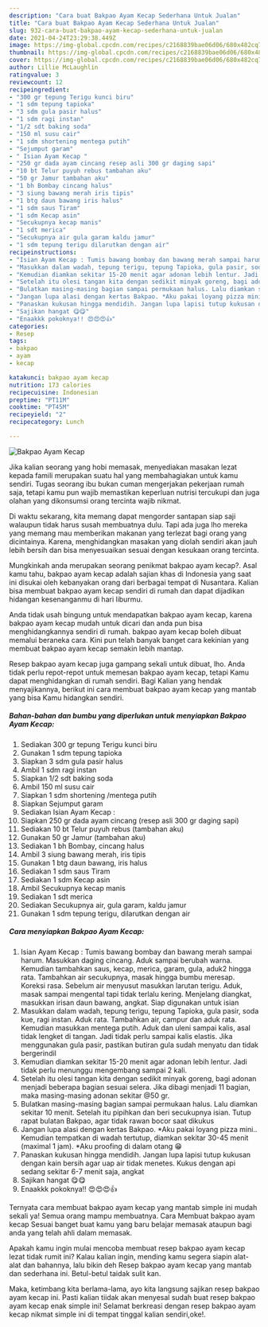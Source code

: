 ```yaml
---
description: "Cara buat Bakpao Ayam Kecap Sederhana Untuk Jualan"
title: "Cara buat Bakpao Ayam Kecap Sederhana Untuk Jualan"
slug: 932-cara-buat-bakpao-ayam-kecap-sederhana-untuk-jualan
date: 2021-04-24T23:29:38.449Z
image: https://img-global.cpcdn.com/recipes/c2168839bae06d06/680x482cq70/bakpao-ayam-kecap-foto-resep-utama.jpg
thumbnail: https://img-global.cpcdn.com/recipes/c2168839bae06d06/680x482cq70/bakpao-ayam-kecap-foto-resep-utama.jpg
cover: https://img-global.cpcdn.com/recipes/c2168839bae06d06/680x482cq70/bakpao-ayam-kecap-foto-resep-utama.jpg
author: Lillie McLaughlin
ratingvalue: 3
reviewcount: 12
recipeingredient:
- "300 gr tepung Terigu kunci biru"
- "1 sdm tepung tapioka"
- "3 sdm gula pasir halus"
- "1 sdm ragi instan"
- "1/2 sdt baking soda"
- "150 ml susu cair"
- "1 sdm shortening mentega putih"
- "Sejumput garam"
- " Isian Ayam Kecap "
- "250 gr dada ayam cincang resep asli 300 gr daging sapi"
- "10 bt Telur puyuh rebus tambahan aku"
- "50 gr Jamur tambahan aku"
- "1 bh Bombay cincang halus"
- "3 siung bawang merah iris tipis"
- "1 btg daun bawang iris halus"
- "1 sdm saus Tiram"
- "1 sdm Kecap asin"
- "Secukupnya kecap manis"
- "1 sdt merica"
- "Secukupnya air gula garam kaldu jamur"
- "1 sdm tepung terigu dilarutkan dengan air"
recipeinstructions:
- "Isian Ayam Kecap : Tumis bawang bombay dan bawang merah sampai harum. Masukkan daging cincang. Aduk sampai berubah warna. Kemudian tambahkan saus, kecap, merica, garam, gula, aduk2 hingga rata. Tambahkan air secukupnya, masak hingga bumbu meresap. Koreksi rasa. Sebelum air menyusut masukkan larutan terigu. Aduk, masak sampai mengental tapi tidak terlalu kering. Menjelang diangkat, masukkan irisan daun bawang, angkat. Siap digunakan untuk isian"
- "Masukkan dalam wadah, tepung terigu, tepung Tapioka, gula pasir, soda kue, ragi instan. Aduk rata. Tambahkan air, campur dan aduk rata. Kemudian masukkan mentega putih. Aduk dan uleni sampai kalis, asal tidak lengket di tangan. Jadi tidak perlu sampai kalis elastis. Jika menggunakan gula pasir, pastikan butiran gula sudah menyatu dan tidak bergerindil"
- "Kemudian diamkan sekitar 15-20 menit agar adonan lebih lentur. Jadi tidak perlu menunggu mengembang sampai 2 kali."
- "Setelah itu olesi tangan kita dengan sedikit minyak goreng, bagi adonan menjadi beberapa bagian sesuai selera. Jika dibagi menjadi 11 bagian, maka masing-masing adonan sekitar @50 gr."
- "Bulatkan masing-masing bagian sampai permukaan halus. Lalu diamkan sekitar 10 menit. Setelah itu pipihkan dan beri secukupnya isian. Tutup rapat bulatan Bakpao, agar tidak rawan bocor saat dikukus"
- "Jangan lupa alasi dengan kertas Bakpao. *Aku pakai loyang pizza mini.. Kemudian tempatkan di wadah tertutup, diamkan sekitar 30-45 menit (maximal 1 jam). *Aku proofing di dalam otang 😁"
- "Panaskan kukusan hingga mendidih. Jangan lupa lapisi tutup kukusan dengan kain bersih agar uap air tidak menetes. Kukus dengan api sedang sekitar 6-7 menit saja, angkat"
- "Sajikan hangat 😋😋"
- "Enaakkk pokoknya!! 😍😍😍👍"
categories:
- Resep
tags:
- bakpao
- ayam
- kecap

katakunci: bakpao ayam kecap 
nutrition: 173 calories
recipecuisine: Indonesian
preptime: "PT11M"
cooktime: "PT45M"
recipeyield: "2"
recipecategory: Lunch

---
```



![Bakpao Ayam Kecap](https://img-global.cpcdn.com/recipes/c2168839bae06d06/680x482cq70/bakpao-ayam-kecap-foto-resep-utama.jpg)

Jika kalian seorang yang hobi memasak, menyediakan masakan lezat kepada famili merupakan suatu hal yang membahagiakan untuk kamu sendiri. Tugas seorang ibu bukan cuman mengerjakan pekerjaan rumah saja, tetapi kamu pun wajib memastikan keperluan nutrisi tercukupi dan juga olahan yang dikonsumsi orang tercinta wajib nikmat.

Di waktu  sekarang, kita memang dapat mengorder santapan siap saji walaupun tidak harus susah membuatnya dulu. Tapi ada juga lho mereka yang memang mau memberikan makanan yang terlezat bagi orang yang dicintainya. Karena, menghidangkan masakan yang diolah sendiri akan jauh lebih bersih dan bisa menyesuaikan sesuai dengan kesukaan orang tercinta. 



Mungkinkah anda merupakan seorang penikmat bakpao ayam kecap?. Asal kamu tahu, bakpao ayam kecap adalah sajian khas di Indonesia yang saat ini disukai oleh kebanyakan orang dari berbagai tempat di Nusantara. Kalian bisa membuat bakpao ayam kecap sendiri di rumah dan dapat dijadikan hidangan kesenanganmu di hari liburmu.

Anda tidak usah bingung untuk mendapatkan bakpao ayam kecap, karena bakpao ayam kecap mudah untuk dicari dan anda pun bisa menghidangkannya sendiri di rumah. bakpao ayam kecap boleh dibuat memalui beraneka cara. Kini pun telah banyak banget cara kekinian yang membuat bakpao ayam kecap semakin lebih mantap.

Resep bakpao ayam kecap juga gampang sekali untuk dibuat, lho. Anda tidak perlu repot-repot untuk memesan bakpao ayam kecap, tetapi Kamu dapat menghidangkan di rumah sendiri. Bagi Kalian yang hendak menyajikannya, berikut ini cara membuat bakpao ayam kecap yang mantab yang bisa Kamu hidangkan sendiri.

<!--inarticleads1-->

##### Bahan-bahan dan bumbu yang diperlukan untuk menyiapkan Bakpao Ayam Kecap:

1. Sediakan 300 gr tepung Terigu kunci biru
1. Gunakan 1 sdm tepung tapioka
1. Siapkan 3 sdm gula pasir halus
1. Ambil 1 sdm ragi instan
1. Siapkan 1/2 sdt baking soda
1. Ambil 150 ml susu cair
1. Siapkan 1 sdm shortening /mentega putih
1. Siapkan Sejumput garam
1. Sediakan  Isian Ayam Kecap :
1. Siapkan 250 gr dada ayam cincang (resep asli 300 gr daging sapi)
1. Sediakan 10 bt Telur puyuh rebus (tambahan aku)
1. Gunakan 50 gr Jamur (tambahan aku)
1. Sediakan 1 bh Bombay, cincang halus
1. Ambil 3 siung bawang merah, iris tipis
1. Gunakan 1 btg daun bawang, iris halus
1. Sediakan 1 sdm saus Tiram
1. Sediakan 1 sdm Kecap asin
1. Ambil Secukupnya kecap manis
1. Sediakan 1 sdt merica
1. Sediakan Secukupnya air, gula garam, kaldu jamur
1. Gunakan 1 sdm tepung terigu, dilarutkan dengan air




<!--inarticleads2-->

##### Cara menyiapkan Bakpao Ayam Kecap:

1. Isian Ayam Kecap : Tumis bawang bombay dan bawang merah sampai harum. Masukkan daging cincang. Aduk sampai berubah warna. Kemudian tambahkan saus, kecap, merica, garam, gula, aduk2 hingga rata. Tambahkan air secukupnya, masak hingga bumbu meresap. Koreksi rasa. Sebelum air menyusut masukkan larutan terigu. Aduk, masak sampai mengental tapi tidak terlalu kering. Menjelang diangkat, masukkan irisan daun bawang, angkat. Siap digunakan untuk isian
1. Masukkan dalam wadah, tepung terigu, tepung Tapioka, gula pasir, soda kue, ragi instan. Aduk rata. Tambahkan air, campur dan aduk rata. Kemudian masukkan mentega putih. Aduk dan uleni sampai kalis, asal tidak lengket di tangan. Jadi tidak perlu sampai kalis elastis. Jika menggunakan gula pasir, pastikan butiran gula sudah menyatu dan tidak bergerindil
1. Kemudian diamkan sekitar 15-20 menit agar adonan lebih lentur. Jadi tidak perlu menunggu mengembang sampai 2 kali.
1. Setelah itu olesi tangan kita dengan sedikit minyak goreng, bagi adonan menjadi beberapa bagian sesuai selera. Jika dibagi menjadi 11 bagian, maka masing-masing adonan sekitar @50 gr.
1. Bulatkan masing-masing bagian sampai permukaan halus. Lalu diamkan sekitar 10 menit. Setelah itu pipihkan dan beri secukupnya isian. Tutup rapat bulatan Bakpao, agar tidak rawan bocor saat dikukus
1. Jangan lupa alasi dengan kertas Bakpao. *Aku pakai loyang pizza mini.. Kemudian tempatkan di wadah tertutup, diamkan sekitar 30-45 menit (maximal 1 jam). *Aku proofing di dalam otang 😁
1. Panaskan kukusan hingga mendidih. Jangan lupa lapisi tutup kukusan dengan kain bersih agar uap air tidak menetes. Kukus dengan api sedang sekitar 6-7 menit saja, angkat
1. Sajikan hangat 😋😋
1. Enaakkk pokoknya!! 😍😍😍👍




Ternyata cara membuat bakpao ayam kecap yang mantab simple ini mudah sekali ya! Semua orang mampu membuatnya. Cara Membuat bakpao ayam kecap Sesuai banget buat kamu yang baru belajar memasak ataupun bagi anda yang telah ahli dalam memasak.

Apakah kamu ingin mulai mencoba membuat resep bakpao ayam kecap lezat tidak rumit ini? Kalau kalian ingin, mending kamu segera siapin alat-alat dan bahannya, lalu bikin deh Resep bakpao ayam kecap yang mantab dan sederhana ini. Betul-betul taidak sulit kan. 

Maka, ketimbang kita berlama-lama, ayo kita langsung sajikan resep bakpao ayam kecap ini. Pasti kalian tiidak akan menyesal sudah buat resep bakpao ayam kecap enak simple ini! Selamat berkreasi dengan resep bakpao ayam kecap nikmat simple ini di tempat tinggal kalian sendiri,oke!.

